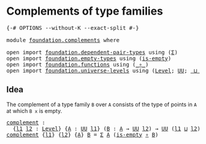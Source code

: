 # Complements of type families

<pre class="Agda"><a id="41" class="Symbol">{-#</a> <a id="45" class="Keyword">OPTIONS</a> <a id="53" class="Pragma">--without-K</a> <a id="65" class="Pragma">--exact-split</a> <a id="79" class="Symbol">#-}</a>

<a id="84" class="Keyword">module</a> <a id="91" href="foundation.complements.html" class="Module">foundation.complements</a> <a id="114" class="Keyword">where</a>

<a id="121" class="Keyword">open</a> <a id="126" class="Keyword">import</a> <a id="133" href="foundation.dependent-pair-types.html" class="Module">foundation.dependent-pair-types</a> <a id="165" class="Keyword">using</a> <a id="171" class="Symbol">(</a><a id="172" href="foundation-core.dependent-pair-types.html#502" class="Record">Σ</a><a id="173" class="Symbol">)</a>
<a id="175" class="Keyword">open</a> <a id="180" class="Keyword">import</a> <a id="187" href="foundation.empty-types.html" class="Module">foundation.empty-types</a> <a id="210" class="Keyword">using</a> <a id="216" class="Symbol">(</a><a id="217" href="foundation-core.empty-types.html#1215" class="Function">is-empty</a><a id="225" class="Symbol">)</a>
<a id="227" class="Keyword">open</a> <a id="232" class="Keyword">import</a> <a id="239" href="foundation.functions.html" class="Module">foundation.functions</a> <a id="260" class="Keyword">using</a> <a id="266" class="Symbol">(</a><a id="267" href="foundation-core.functions.html#407" class="Function Operator">_∘_</a><a id="270" class="Symbol">)</a>
<a id="272" class="Keyword">open</a> <a id="277" class="Keyword">import</a> <a id="284" href="foundation.universe-levels.html" class="Module">foundation.universe-levels</a> <a id="311" class="Keyword">using</a> <a id="317" class="Symbol">(</a><a id="318" href="Agda.Primitive.html#597" class="Postulate">Level</a><a id="323" class="Symbol">;</a> <a id="325" href="foundation-core.universe-levels.html#222" class="Primitive">UU</a><a id="327" class="Symbol">;</a> <a id="329" href="Agda.Primitive.html#810" class="Primitive Operator">_⊔_</a><a id="332" class="Symbol">)</a>
</pre>
## Idea

The complement of a type family `B` over `A` consists of the type of points in `A` at which `B x` is empty.

<pre class="Agda"><a id="complement"></a><a id="465" href="foundation.complements.html#465" class="Function">complement</a> <a id="476" class="Symbol">:</a>
  <a id="480" class="Symbol">{</a><a id="481" href="foundation.complements.html#481" class="Bound">l1</a> <a id="484" href="foundation.complements.html#484" class="Bound">l2</a> <a id="487" class="Symbol">:</a> <a id="489" href="Agda.Primitive.html#597" class="Postulate">Level</a><a id="494" class="Symbol">}</a> <a id="496" class="Symbol">{</a><a id="497" href="foundation.complements.html#497" class="Bound">A</a> <a id="499" class="Symbol">:</a> <a id="501" href="foundation-core.universe-levels.html#222" class="Primitive">UU</a> <a id="504" href="foundation.complements.html#481" class="Bound">l1</a><a id="506" class="Symbol">}</a> <a id="508" class="Symbol">(</a><a id="509" href="foundation.complements.html#509" class="Bound">B</a> <a id="511" class="Symbol">:</a> <a id="513" href="foundation.complements.html#497" class="Bound">A</a> <a id="515" class="Symbol">→</a> <a id="517" href="foundation-core.universe-levels.html#222" class="Primitive">UU</a> <a id="520" href="foundation.complements.html#484" class="Bound">l2</a><a id="522" class="Symbol">)</a> <a id="524" class="Symbol">→</a> <a id="526" href="foundation-core.universe-levels.html#222" class="Primitive">UU</a> <a id="529" class="Symbol">(</a><a id="530" href="foundation.complements.html#481" class="Bound">l1</a> <a id="533" href="Agda.Primitive.html#810" class="Primitive Operator">⊔</a> <a id="535" href="foundation.complements.html#484" class="Bound">l2</a><a id="537" class="Symbol">)</a>
<a id="539" href="foundation.complements.html#465" class="Function">complement</a> <a id="550" class="Symbol">{</a><a id="551" href="foundation.complements.html#551" class="Bound">l1</a><a id="553" class="Symbol">}</a> <a id="555" class="Symbol">{</a><a id="556" href="foundation.complements.html#556" class="Bound">l2</a><a id="558" class="Symbol">}</a> <a id="560" class="Symbol">{</a><a id="561" href="foundation.complements.html#561" class="Bound">A</a><a id="562" class="Symbol">}</a> <a id="564" href="foundation.complements.html#564" class="Bound">B</a> <a id="566" class="Symbol">=</a> <a id="568" href="foundation-core.dependent-pair-types.html#502" class="Record">Σ</a> <a id="570" href="foundation.complements.html#561" class="Bound">A</a> <a id="572" class="Symbol">(</a><a id="573" href="foundation-core.empty-types.html#1215" class="Function">is-empty</a> <a id="582" href="foundation-core.functions.html#407" class="Function Operator">∘</a> <a id="584" href="foundation.complements.html#564" class="Bound">B</a><a id="585" class="Symbol">)</a>
</pre>